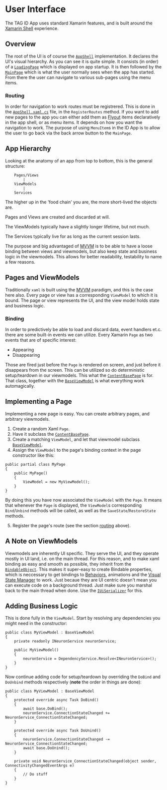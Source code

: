 # User Interface #

The TAG ID App uses standard Xamarin features, and is built around the [Xamarin Shell](https://docs.microsoft.com/en-us/xamarin/xamarin-forms/app-fundamentals/shell/) experience.

## Overview ##

The root of the UI is of course the [`AppShell`](../IdApp/IdApp/AppShell.xaml) implementation. It declares the UI's visual hierarchy.
As you can see it is quite simple. It consists (in order) of a [`LoadingPage`](../IdApp/IdApp/Views/LoadingPage.xaml) which is displayed on app startup.
It is then followed by the [`MainPage`](../IdApp/IdApp/Views/MainPage.xaml) which is what the user normally sees when the app has started.
From there the user can navigate to various sub-pages using the menu items.

### Routing ###

In order for navigation to work routes must be registrered. This is done in the [`AppShell.xaml.cs`](../IdApp/IdApp/AppShell.xaml.cs) file, in the `RegisterRoutes` method.
If you want to add new pages to the app you can either add them as [Flyout](https://docs.microsoft.com/en-us/xamarin/xamarin-forms/app-fundamentals/shell/flyout) items declaratively
in the app shell, or as menu items. It depends on how you want the navigation to work. The purpose of using `MenuItem`s in the ID App is to allow the user to go back
via the back arrow button to the `MainPage`.

## App Hierarchy ##

Looking at the anatomy of an app from top to bottom, this is the general structure:
```
    Pages/Views
        |
    ViewModels
        |
    Services	
```

The higher up in the 'food chain' you are, the more short-lived the objects are. 

Pages and Views are created and discarded at will.

The ViewModels typically have a slightly longer lifetime, but not much.

The Services typically live for as long as the current session lasts.

The purpose and big advantaged of [MVVM](https://en.wikipedia.org/wiki/Model%E2%80%93view%E2%80%93viewmodel) is to be able to have a loose binding between views and viewmodels, but also keep state and business logic in the viewmodels. 
This allows for better readability, testability to name a few reasons.

## Pages and ViewModels ##

Traditionally `xaml` is built using the [MVVM](https://en.wikipedia.org/wiki/Model%E2%80%93view%E2%80%93viewmodel) paradigm, and this is the case here also.
Every page or view has a corresponding `ViewModel` to which it is bound. The page or view represents the UI, and the view model holds state and business logic.

### Binding ###

In order to predictively be able to load and discard data, event handlers et.c. there are some built-in events we can utilize.
Every Xamarin `Page`  as two events that are of specific interest:

 - Appearing
 - Disappearing

Those are fired just before the `Page` is rendered on screen, and just before it disappears from the screen.
This can be utilized so do deterministic setup/teardown in our viewmodels. This what the 
[`ContentBasePage`](../IdApp/Pages/ContentBasePage.cs) is for.
That class, together with the [`BaseViewModel`](../IdApp/Pages/BaseViewModel.cs) is what everything work automagically.

## Implementing a Page ##

Implementing a new page is easy. You can create arbitrary pages, and arbitrary viewmodels.

1. Create a random Xaml `Page`.
2. Have it subclass the [`ContentBasePage`](../IdApp/Pages/ContentBasePage.cs).
3. Create a matching `ViewModel`, and let that viewmodel subclass [`BaseViewModel`](../IdApp/Pages/BaseViewModel.cs).
4. Assign the `ViewModel` to the page's binding context in the page constructor like this:

```
public partial class MyPage
{
    public MyPage()
    {
        ViewModel = new MyViewModel();
    }
}
```

By doing this you have now associated the `ViewModel` with the `Page`. It means that whenever the `Page` is displayed, the `ViewModel`s corresponding `Bind`/`Unbind` methods will be called,
as well as the `SaveState`/`RestoreState` methods.

5. Register the page's route (see the section [routing](#routing) above).

## A Note on ViewModels ##

Viewmodels are inherently UI specific. They serve the UI, and they operate mostly in UI land, i.e. on the main thread. For this reason, 
and to make xaml binding as easy and smooth as possible, they inherit from the 
[`BindableObject`](https://docs.microsoft.com/en-us/dotnet/api/xamarin.forms.bindableobject?view=xamarin-forms).
This makes it super-easy to create Bindable properties, which is neccessary to get bindings to 
[Behaviors](https://docs.microsoft.com/en-us/xamarin/xamarin-forms/app-fundamentals/behaviors/), animations and the 
[Visual State Manager](https://docs.microsoft.com/en-us/xamarin/xamarin-forms/user-interface/visual-state-manager) to work.
Just becaue they are UI centric doesn't mean you can execute code on a background thread. Just make sure you marshal back to the main thread 
when done. Use the [`IUiSerializer`](../IdApp/IUiSerializer.cs) for this.

## Adding Business Logic ##

This is done fully in the `ViewModel`. Start by resolving any dependencies you might need in the constructor:

```
public class MyViewModel : BaseViewModel
{
    private readonly INeuronService neuronService;

    public MyViewModel()
    {
        neuronService = DependencyService.Resolve<INeuronService>();
    }
}
```

Now continue adding code for setup/teardown by overriding the `DoBind` and `DoUnbind` methods respectively (**note** the order in things are done):

```
public class MyViewModel : BaseViewModel
{
    protected override async Task DoBind()
    {
        await base.DoBind();
        neuronService.ConnectionStateChanged += NeuronService_ConnectionStateChanged;
    }

    protected override async Task DoUnind()
    {
        neuronService.ConnectionStateChanged -= NeuronService_ConnectionStateChanged;
        await base.DoUnind();
    }

    private void NeuronService_ConnectionStateChanged(object sender, ConnectivityChangedEventArgs e)
    {
        // Do stuff
    }
}
```
